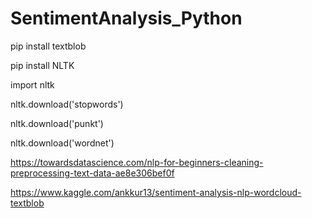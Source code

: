 # SentimentAnalysis_Python

pip install textblob

pip install NLTK

import nltk

nltk.download('stopwords')

nltk.download('punkt')

nltk.download('wordnet')

https://towardsdatascience.com/nlp-for-beginners-cleaning-preprocessing-text-data-ae8e306bef0f

https://www.kaggle.com/ankkur13/sentiment-analysis-nlp-wordcloud-textblob
